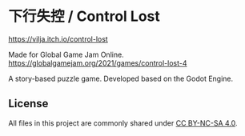 # 下行失控 / Control Lost

https://vilja.itch.io/control-lost

Made for Global Game Jam Online. https://globalgamejam.org/2021/games/control-lost-4

A story-based puzzle game. Developed based on the Godot Engine.

## License

All files in this project are commonly shared under
[CC BY-NC-SA 4.0](https://creativecommons.org/licenses/by-nc-sa/4.0/deed.en_US).
